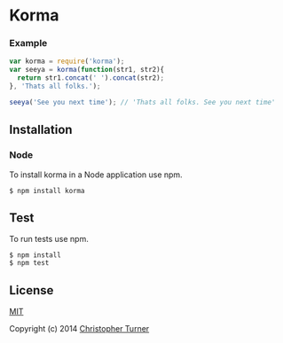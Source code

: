 # Korma

### Example

```js
var korma = require('korma');
var seeya = korma(function(str1, str2){
  return str1.concat(' ').concat(str2);
}, 'Thats all folks.');

seeya('See you next time'); // 'Thats all folks. See you next time'
```

## Installation

### Node

To install korma in a Node application use npm.

```
$ npm install korma
```

## Test

To run tests use npm.

```
$ npm install
$ npm test
```
## License

[MIT](LICENSE)

Copyright (c) 2014 [Christopher Turner](https://github.com/tur-nr)